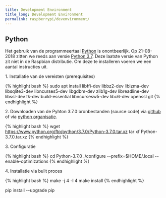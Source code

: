 ```yaml
---
title: Development Environment
title_long: Development Environment
permalink: raspberrypi/devenvironment/
---
```


Python
------

Het gebruik van de programmeertaal [Python](https://www.python.org/) is onontbeerlijk. Op 21-08-2018 zitten we reeds aan versie [Python 3.7](https://docs.python.org/release/3.7.0/). Deze laatste versie van Python zit niet in de Raspbian distributie. Om deze te installeren voeren we een aantal instructies uit.

1\. Installatie van de vereisten (prerequisites)

{% highlight bash %}
sudo apt install libffi-dev libbz2-dev liblzma-dev libsqlite3-dev libncurses5-dev libgdbm-dev zlib1g-dev libreadline-dev libssl-dev tk-dev build-essential libncursesw5-dev libc6-dev openssl git
{% endhighlight %}

2\. Downloaden van de Pyhton 3.7.0 bronbestanden (source code) via [github](https://github.com/python/cpython/archive/v3.7.0.tar.gz) of via [python organisatie](https://www.python.org/ftp/python/3.7.0/Python-3.7.0.tar.xz).


{% highlight bash %}
wget https://www.python.org/ftp/python/3.7.0/Python-3.7.0.tar.xz 
tar xf Python-3.7.0.tar.xz 
{% endhighlight %}

3\. Configuratie

{% highlight bash %}
cd Python-3.7.0
./configure --prefix=$HOME/.local --enable-optimizations
{% endhighlight %}

4\. Installatie via built proces

{% highlight bash %}
make -j 4 -l 4
make install
{% endhighlight %}

pip install --upgrade pip